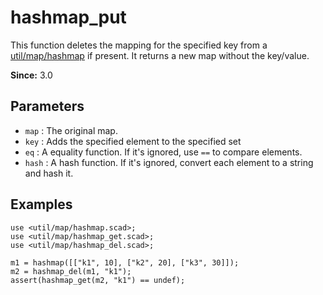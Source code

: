 # hashmap_put

This function deletes the mapping for the specified key from a [util/map/hashmap](https://openhome.cc/eGossip/OpenSCAD/lib3x-hashmap.html) if present. It returns a new map without the key/value.

**Since:** 3.0

## Parameters

- `map` : The original map.
- `key` : Adds the specified element to the specified set
- `eq` : A equality function. If it's ignored, use `==` to compare elements.
- `hash` : A hash function. If it's ignored, convert each element to a string and hash it. 

## Examples

    use <util/map/hashmap.scad>;
    use <util/map/hashmap_get.scad>;
    use <util/map/hashmap_del.scad>;

    m1 = hashmap([["k1", 10], ["k2", 20], ["k3", 30]]);
    m2 = hashmap_del(m1, "k1");
    assert(hashmap_get(m2, "k1") == undef);